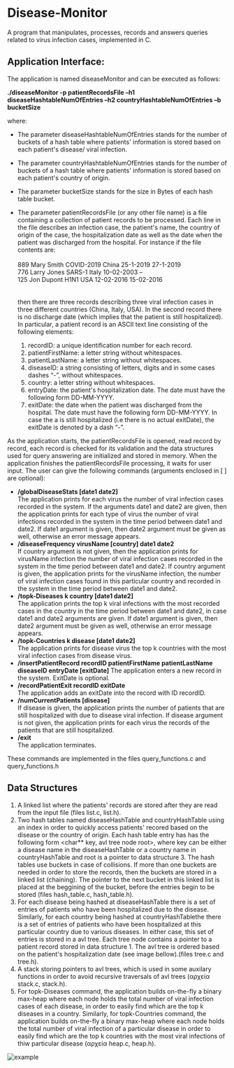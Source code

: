 # Disease-Monitor

A program that manipulates, processes, records and answers queries related to virus infection cases, implemented in C. 

## Application Interface:
 
The application is named diseaseMonitor and can be executed as follows: 

**./diseaseMonitor -p patientRecordsFile –h1 diseaseHashtableNumOfEntries –h2 countryHashtableNumOfEntries –b bucketSize** 

where:
* The parameter diseaseHashtableNumOfEntries stands for the number of buckets of a hash table where patients' information is stored based on each patient's disease/ viral infection.
* The parameter countryHashtableNumOfEntries stands for the number of buckets of a hash table where patients' information is stored based on each patient's country of origin.
* The parameter bucketSize stands for the size in Bytes of each hash table bucket.
* The parameter patientRecordsFile (or any other file name) is a file containing a collection of patient records to be processed. Each line in the file describes an               infection case, the patient's name, the country of origin of the case, the hospitalization date as well as the date when the patient was discharged from the hospital. For       instance if the file contents  are: <br/>
  <br/>
                889 Mary Smith COVID-2019 China 25-1-2019 27-1-2019<br/>
                776 Larry Jones SARS-1 Italy 10-02-2003 –<br/>
                125 Jon Dupont H1N1 USA 12-02-2016 15-02-2016<br/>
   <br/>   
   then there are three records describing three viral infection cases in three different countries (China, Italy, USA). In the second record there is no discharge date            (which implies that the patient is still hospitalized). In particular, a patient record is an ASCII text line consisting of the following elements:
      
   1. recordID: a unique identification number for each record.
   2. patientFirstName: a letter string without whitespaces.
   3. patientLastName: a letter string without whitespaces.
   4. diseaseID: a string consisting of letters, digits and in some cases dashes “-”, without whitespaces.
   5. country: a letter string without whitespaces.
   6. entryDate: the patient's hospitalization date. The date must have the following form DD-MM-YYYY.
   7. exitDate: the date when the patient was discharged from the hospital. The date must have the following form DD-MM-YYYY. In case the a is still hospitalized (i.e there is         no actual exitDate), the exitDate is denoted by a dash “-”.

As the application starts, the patientRecordsFile is opened, read record by record, each record is checked for its validation and the data structures used for query answering are initialized and stored in memory. When the application finishes the patientRecordsFile processing, it waits for user input. The user can give the following commands (arguments enclosed in \[ \] are optional):

* **/globalDiseaseStats \[date1 date2\]** <br/>
The application prints for each virus the number of viral infection cases recorded in the system. If the arguments date1 and date2 are given, then the application prints for each type of virus the number of viral infections recorded in the system in the time period between date1 and date2. If date1 argument is given, then date2 argument must be given as well, otherwise an error message appears.
* **/diseaseFrequency virusName \[country\] date1 date2** <br/>
If country argument is not given, then the application prints for virusName infection the number of viral infection cases recorded in the system in the time period between date1 and date2. If country argument is given, the application prints for the virusName infection, the number of viral infection cases found in this particular country and recorded in the system in the time period between date1 and date2.
* **/topk-Diseases k country \[date1 date2\]** <br/>
The application prints the top k viral infections with the most recorded cases in the country in the time period between date1 and date2, in case date1 and date2 arguments are given. If date1 argument is given, then date2 argument must be given as well, otherwise an error message appears.
* **/topk-Countries k disease \[date1 date2\]** <br/>
The application prints for disease virus the top k countries with the most viral infection cases from disease virus.
* **/insertPatientRecord recordID patientFirstName patientLastName diseaseID entryDate \[exitDate\]**
The application enters a new record in the system. ExitDate is optional.
* **/recordPatientExit recordID exitDate** <br/>
The application adds an exitDate into the record with ID recordID.
* **/numCurrentPatients \[disease\]** <br/>
If disease is given, the application prints the number of patients that are still hospitalized with due to disease viral infection. If disease argument is not given, the application prints for each virus the records of the patients that are still hospitalized.
* **/exit** <br/>
The application terminates.

These commands are implemented in the files query_functions.c and query_functions.h
                
## Data Structures

1. A linked list where the patients' records are stored after they are read from the input file (files list.c, list.h).
2. Two hash tables named diseaseHashTable and countryHashTable using an index in order to quickly access patients' recored based on the disease or the country of origin. Each hash table entry has has the following form <char** key, avl tree node root>, where key can be either a disease name in the diseaseHashTable or a country name in countryHashTable and root is a pointer to data structure 3. The hash tables use buckets in case of collisions. If more than one buckets are needed in order to store the records, then the buckets are stored in a linked list (chaining). The pointer to the next bucket in this linked list is placed at the beggining of the bucket, before the entries begin to be stored (files hash_table.c, hash_table.h).
3. For each disease being hashed at diseaseHashTable there is a set of entries of patients who have been hospitalized due to the disease. Similarly, for each country being hashed at countryHashTablethe there is a set of entries of patients who have been hospitalized at this particular country due to various diseases. In either case, this set of entries is stored in a avl tree. Each tree node contains a pointer to a patient record stored in data structure 1. The avl tree is ordered based on  the patient's hospitalization date (see image bellow).(files tree.c and tree.h).
4. A stack storing pointers to avl trees, which is used in some auxilary functions in order to avoid recursive traversals of avl trees (αρχεία stack.c, stack.h). 
5. For topk-Diseases command, the application builds on-the-fly a binary max-heap where each node holds the total number of viral infection cases of each disease, in order to easily find which are the top k diseases in a country. Similarly, for topk-Countries command, the application builds on-the-fly a binary max-heap where each node holds the total number of viral infection of a particular disease in order to easily find which are the top k countries with the most viral infections of thiw particular disease (αρχεία heap.c, heap.h).

![example](https://user-images.githubusercontent.com/72415225/113478790-c3bd5280-9493-11eb-987c-5dc879fbff0f.png)
